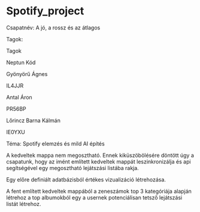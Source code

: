 # Spotify_project

Csapatnév: A jó, a rossz és az átlagos 

Tagok: 

Tagok 

Neptun Kód 

Gyönyörű Ágnes 

IL4JJR 

Antal Áron 

PR56BP 

Lőrincz Barna Kálmán 

IE0YXU 

 

Téma: Spotify elemzés és mild AI építés 

A kedveltek mappa nem megosztható. Ennek kiküszöbölésére döntött úgy a csapatunk, hogy az imént említett kedveltek mappát leszinkronizálja és api segítségével egy megosztható lejátszási listába rakja. 

Egy előre definiált adatbázisból értékes vizualizáció létrehozása. 

A fent említett kedveltek mappából a zeneszámok top 3 kategóriája alapján létrehoz a top albumokból egy a usernek potenciálisan tetsző lejátszási listát létrehoz. 
